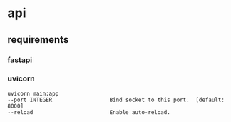 # api

## requirements

### fastapi

### uvicorn
```
uvicorn main:app
--port INTEGER                  Bind socket to this port.  [default: 8000]
--reload                        Enable auto-reload.
```
